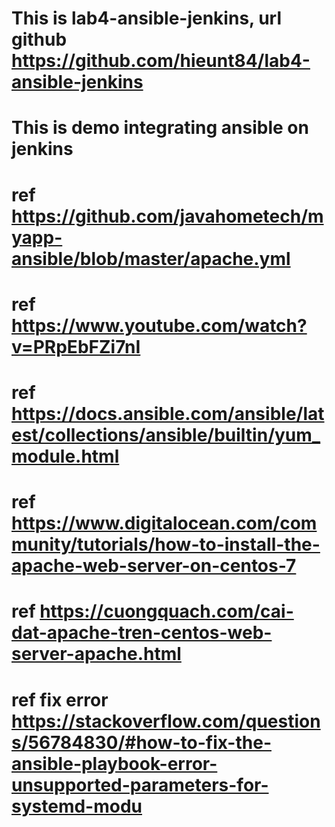 # This is lab4-ansible-jenkins, url github https://github.com/hieunt84/lab4-ansible-jenkins
# This is demo integrating ansible on jenkins
# ref https://github.com/javahometech/myapp-ansible/blob/master/apache.yml
# ref https://www.youtube.com/watch?v=PRpEbFZi7nI
# ref https://docs.ansible.com/ansible/latest/collections/ansible/builtin/yum_module.html
# ref https://www.digitalocean.com/community/tutorials/how-to-install-the-apache-web-server-on-centos-7
# ref https://cuongquach.com/cai-dat-apache-tren-centos-web-server-apache.html
# ref fix error https://stackoverflow.com/questions/56784830/#how-to-fix-the-ansible-playbook-error-unsupported-parameters-for-systemd-modu


